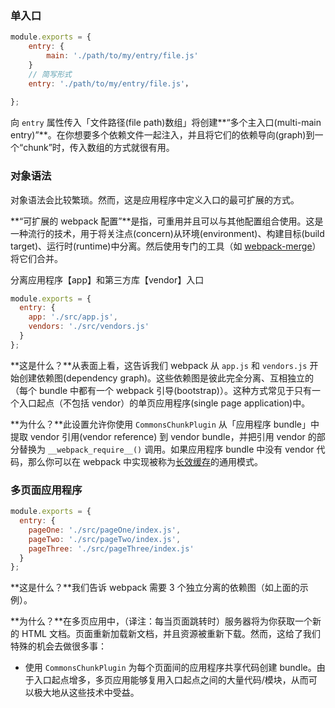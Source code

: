 ### 单入口

```javascript
module.exports = {
    entry: {
        main: './path/to/my/entry/file.js'
    }
    // 简写形式  
    entry: './path/to/my/entry/file.js'，
  
};
```

向 `entry` 属性传入「文件路径(file path)数组」将创建**“多个主入口(multi-main entry)”**。在你想要多个依赖文件一起注入，并且将它们的依赖导向(graph)到一个“chunk”时，传入数组的方式就很有用。

### 对象语法

对象语法会比较繁琐。然而，这是应用程序中定义入口的最可扩展的方式。

**“可扩展的 webpack 配置”**是指，可重用并且可以与其他配置组合使用。这是一种流行的技术，用于将关注点(concern)从环境(environment)、构建目标(build target)、运行时(runtime)中分离。然后使用专门的工具（如 [webpack-merge](https://github.com/survivejs/webpack-merge)）将它们合并。

分离应用程序【app】和第三方库【vendor】入口

```js
module.exports = {
  entry: {
    app: './src/app.js',
    vendors: './src/vendors.js'
  }
};
```

**这是什么？**从表面上看，这告诉我们 webpack 从 `app.js` 和 `vendors.js` 开始创建依赖图(dependency graph)。这些依赖图是彼此完全分离、互相独立的（每个 bundle 中都有一个 webpack 引导(bootstrap)）。这种方式常见于只有一个入口起点（不包括 vendor）的单页应用程序(single page application)中。

**为什么？**此设置允许你使用 `CommonsChunkPlugin` 从「应用程序 bundle」中提取 vendor 引用(vendor reference) 到 vendor bundle，并把引用 vendor 的部分替换为 `__webpack_require__()` 调用。如果应用程序 bundle 中没有 vendor 代码，那么你可以在 webpack 中实现被称为[长效缓存](https://webpack.docschina.org/guides/caching)的通用模式。

### 多页面应用程序

```javascript
module.exports = {
  entry: {
    pageOne: './src/pageOne/index.js',
    pageTwo: './src/pageTwo/index.js',
    pageThree: './src/pageThree/index.js'
  }
};
```

**这是什么？**我们告诉 webpack 需要 3 个独立分离的依赖图（如上面的示例）。

**为什么？**在多页应用中，（译注：每当页面跳转时）服务器将为你获取一个新的 HTML 文档。页面重新加载新文档，并且资源被重新下载。然而，这给了我们特殊的机会去做很多事：

- 使用 `CommonsChunkPlugin` 为每个页面间的应用程序共享代码创建 bundle。由于入口起点增多，多页应用能够复用入口起点之间的大量代码/模块，从而可以极大地从这些技术中受益。





































































































































































